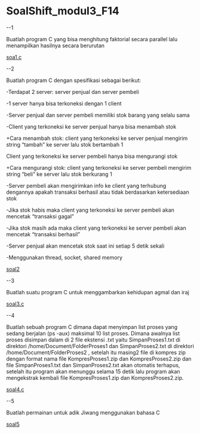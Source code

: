 # SoalShift_modul3_F14

--1

Buatlah program C yang bisa menghitung faktorial secara parallel lalu menampilkan hasilnya secara berurutan

[soa1.c](https://github.com/sisop2019F14/SoalShift_modul3_F14/blob/master/no1/soal1.c)


--2

Buatlah program C dengan spesifikasi sebagai berikut:

-Terdapat 2 server: server penjual dan server pembeli

-1 server hanya bisa terkoneksi dengan 1 client

-Server penjual dan server pembeli memiliki stok barang yang selalu sama

-Client yang terkoneksi ke server penjual hanya bisa menambah stok

  +Cara menambah stok: client yang terkoneksi ke server penjual mengirim string “tambah” ke server lalu stok bertambah 1

Client yang terkoneksi ke server pembeli hanya bisa mengurangi stok

  +Cara mengurangi stok: client yang terkoneksi ke server pembeli mengirim string “beli” ke server lalu stok berkurang 1

-Server pembeli akan mengirimkan info ke client yang terhubung dengannya apakah transaksi berhasil atau tidak berdasarkan ketersediaan stok

-Jika stok habis maka client yang terkoneksi ke server pembeli akan mencetak “transaksi gagal”

-Jika stok masih ada maka client yang terkoneksi ke server pembeli akan mencetak “transaksi berhasil”

-Server penjual akan mencetak stok saat ini setiap 5 detik sekali

-Menggunakan thread, socket, shared memory

[soal2](https://github.com/sisop2019F14/SoalShift_modul3_F14/tree/master/no2)


--3

Buatlah suatu program C untuk menggambarkan kehidupan agmal dan iraj

[soal3.c](https://github.com/sisop2019F14/SoalShift_modul3_F14/blob/master/no3/true3.c)

--4

Buatlah sebuah program C dimana dapat menyimpan list proses yang sedang berjalan (ps -aux) maksimal 10 list proses. Dimana awalnya list proses disimpan dalam di 2 file ekstensi .txt yaitu  SimpanProses1.txt di direktori /home/Document/FolderProses1 dan SimpanProses2.txt di direktori /home/Document/FolderProses2 , setelah itu masing2 file di  kompres zip dengan format nama file KompresProses1.zip dan KompresProses2.zip dan file SimpanProses1.txt dan SimpanProses2.txt akan otomatis terhapus, setelah itu program akan menunggu selama 15 detik lalu program akan mengekstrak kembali file KompresProses1.zip dan KompresProses2.zip. 

[soal4.c](https://github.com/sisop2019F14/SoalShift_modul3_F14/blob/master/no4/no4.c)

--5

Buatlah permainan untuk adik Jiwang menggunakan bahasa C

[soal5](https://github.com/sisop2019F14/SoalShift_modul3_F14/tree/master/no5)
